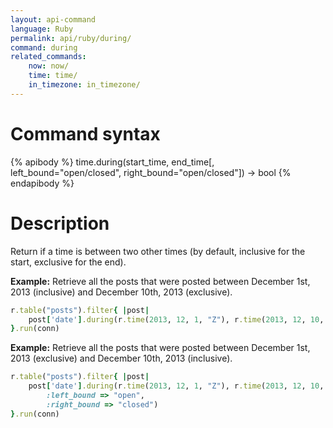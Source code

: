 ```yaml
---
layout: api-command
language: Ruby
permalink: api/ruby/during/
command: during
related_commands:
    now: now/
    time: time/
    in_timezone: in_timezone/
---
```


# Command syntax #

{% apibody %}
time.during(start_time, end_time[, left_bound="open/closed", right_bound="open/closed"])
    &rarr; bool
{% endapibody %}

# Description #

Return if a time is between two other times (by default, inclusive for the start, exclusive for the end).

__Example:__ Retrieve all the posts that were posted between December 1st, 2013 (inclusive) and December 10th, 2013 (exclusive).

```rb
r.table("posts").filter{ |post|
    post['date'].during(r.time(2013, 12, 1, "Z"), r.time(2013, 12, 10, "Z"))
}.run(conn)
```


__Example:__ Retrieve all the posts that were posted between December 1st, 2013
(exclusive) and December 10th, 2013 (inclusive).

```rb
r.table("posts").filter{ |post|
    post['date'].during(r.time(2013, 12, 1, "Z"), r.time(2013, 12, 10, "Z"),
        :left_bound => "open",
        :right_bound => "closed")
}.run(conn)
```

